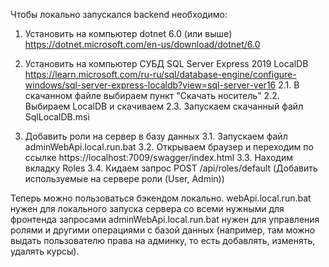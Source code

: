 Чтобы локально запускался backend необходимо:
1. Установить на компьютер dotnet 6.0 (или выше)
https://dotnet.microsoft.com/en-us/download/dotnet/6.0

2. Установить на компьютер СУБД SQL Server Express 2019 LocalDB
https://learn.microsoft.com/ru-ru/sql/database-engine/configure-windows/sql-server-express-localdb?view=sql-server-ver16
	2.1. В скачанном файле выбираем пункт "Скачать носитель"
	2.2. Выбираем LocalDB и скачиваем
	2.3. Запускаем скачанный файл SqlLocalDB.msi

3. Добавить роли на сервер в базу данных
	3.1. Запускаем файл adminWebApi.local.run.bat
	3.2. Открываем браузер и переходим по ссылке https://localhost:7009/swagger/index.html
	3.3. Находим вкладку Roles
	3.4. Кидаем запрос POST /api/roles/default (Добавить используемые на сервере роли (User, Admin))

Теперь можно пользоваться бэкендом локально.
webApi.local.run.bat нужен для локального запуска сервера со всеми нужными для фронтенда запросами
adminWebApi.local.run.bat нужен для управления ролями и другими операциями с базой данных (например, там можно выдать пользователю права на админку, то есть добавлять, изменять, удалять курсы).